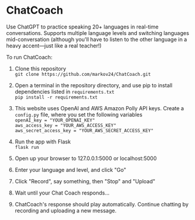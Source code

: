 # ChatCoach

Use ChatGPT to practice speaking 20+ languages in real-time conversations. Supports multiple language levels and switching languages mid-conversation (although you'll have to listen to the other language in a heavy accent—just like a real teacher!)

To run ChatCoach:

1. Clone this repository \
```git clone https://github.com/markov24/ChatCoach.git```

2. Open a terminal in the repository directory, and use pip to install dependencies listed in ```requirements.txt``` \
```pip install -r requirements.txt```

3. This website uses OpenAI and AWS Amazon Polly API keys. Create a ```config.py``` file, where you set the following variables \
```openAI_key = "YOUR_OPENAI_KEY" ``` \
```aws_access_key = "YOUR_AWS_ACCESS_KEY" ``` \
```aws_secret_access_key = "YOUR_AWS_SECRET_ACCESS_KEY" ```

4. Run the app with Flask \
```flask run```

5. Open up your browser to 127.0.0.1:5000 or localhost:5000

6. Enter your language and level, and click "Go"

7. Click "Record", say something, then "Stop" and "Upload"

8. Wait until your Chat Coach responds...

9. ChatCoach's response should play automatically. Continue chatting by recording and uploading a new message.

